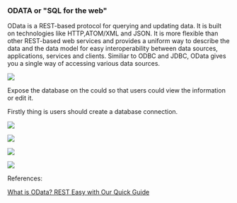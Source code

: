 ### ODATA or "SQL for the web"

OData is a REST-based protocol for querying and updating data. It is built on technologies like HTTP,ATOM/XML and JSON. It is more flexible than other REST-based web services and provides a uniform way to describe the data and the data model for easy interoperability between data sources, applications, services and clients. Similiar to ODBC and JDBC, OData gives you a single way of accessing various data sources.


![](https://tva1.sinaimg.cn/large/006y8mN6gy1g8ocdmv9bhj312u0ne442.jpg)


Expose the database on the could so that users could view the information or edit it.

Firstly thing is users should create a database connection.

![](https://tva1.sinaimg.cn/large/006y8mN6gy1g8ofqh7vh6j31kt0u044x.jpg)


![](https://tva1.sinaimg.cn/large/006y8mN6gy1g8ogbis6ctj31h402cdg7.jpg)


![](https://tva1.sinaimg.cn/large/006y8mN6gy1g8oh1il2xfj316s0gcmys.jpg)

![](https://tva1.sinaimg.cn/large/006y8mN6gy1g8oh21rrx0j319q0u0diy.jpg)

References:

[What is OData? REST Easy with Our Quick Guide](https://www.progress.com/blogs/what-is-odata-rest-easy-with-our-quick-guide)